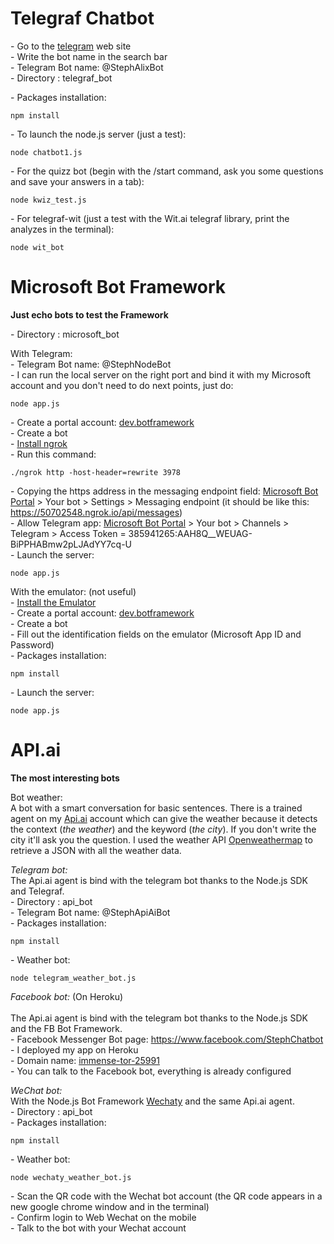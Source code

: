 # Telegraf Chatbot

\- Go to the [telegram](https://web.telegram.org/#/im) web site <br>
\- Write the bot name in the search bar <br>
\- Telegram Bot name: \@StephAlixBot <br>
\- Directory : telegraf_bot <br>

\- Packages installation:
```
npm install
```
\- To launch the node.js server (just a test):
```
node chatbot1.js
```
\- For the quizz bot (begin with the /start command, ask you some questions and save your answers in a tab):
```
node kwiz_test.js
```
\- For telegraf-wit (just a test with the Wit.ai telegraf library, print the analyzes in the terminal):
```
node wit_bot
```


# Microsoft Bot Framework
**Just echo bots to test the Framework**

\- Directory : microsoft_bot <br>

With Telegram: <br>
\- Telegram Bot name: \@StephNodeBot <br>
\- I can run the local server on the right port and bind it with my Microsoft account and you don't need to do next points, just do:
```
node app.js
```
\- Create a portal account: [dev.botframework](https://dev.botframework.com) <br>
\- Create a bot <br>
\- [Install ngrok](https://ngrok.com) <br>
\- Run this command:
```
./ngrok http -host-header=rewrite 3978
```
\- Copying the https address in the messaging endpoint field: [Microsoft Bot Portal](https://dev.botframework.com) > Your bot > Settings > Messaging endpoint (it should be like this: https://50702548.ngrok.io/api/messages) <br>
\- Allow Telegram app: [Microsoft Bot Portal](https://dev.botframework.com) > Your bot > Channels > Telegram > Access Token = 385941265:AAH8Q__WEUAG-BiPPHABmw2pLJAdYY7cq-U <br>
\- Launch the server:
```
node app.js
```


With the emulator: (not useful)<br>
\- [Install the Emulator](https://emulator.botframework.com/) <br>
\- Create a portal account: [dev.botframework](https://dev.botframework.com) <br>
\- Create a bot <br>
\- Fill out the identification fields on the emulator (Microsoft App ID and Password) <br>
\- Packages installation:
```
npm install
```
\- Launch the server:
```
node app.js
```

# API.ai
**The most interesting bots**



Bot weather: <br>
A bot with a smart conversation for basic sentences. There is a trained agent on my [Api.ai](https://api.ai) account which can give the weather because it detects the context (*the weather*) and the keyword (*the city*). If you don't write the city it'll ask you the question. I used the weather API [Openweathermap](http://openweathermap.org) to retrieve a JSON with all the weather data. <br>

_Telegram bot:_ <br>
The Api.ai agent is bind with the telegram bot thanks to the Node.js SDK and Telegraf. <br>
\- Directory : api_bot <br>
\- Telegram Bot name: \@StephApiAiBot <br>
\- Packages installation:
```
npm install
```
\- Weather bot:
```
node telegram_weather_bot.js
```


_Facebook bot:_ (On Heroku) <br>
 <br>
The Api.ai agent is bind with the telegram bot thanks to the Node.js SDK and the FB Bot Framework. <br>
\- Facebook Messenger Bot page: https://www.facebook.com/StephChatbot <br>
\- I deployed my app on Heroku <br>
\- Domain name: [immense-tor-25991](https://immense-tor-25991.herokuapp.com/) <br>
\- You can talk to the Facebook bot, everything is already configured <br>

_WeChat bot:_ <br>
With the Node.js Bot Framework [Wechaty](https://github.com/Chatie/wechaty) and the same Api.ai agent. <br>
\- Directory : api_bot <br>
\- Packages installation:
```
npm install
```
\- Weather bot:
```
node wechaty_weather_bot.js
```
\- Scan the QR code with the Wechat bot account (the QR code appears in a new google chrome window and in the terminal) <br>
\- Confirm login to Web Wechat on the mobile <br>
\- Talk to the bot with your Wechat account <br>
